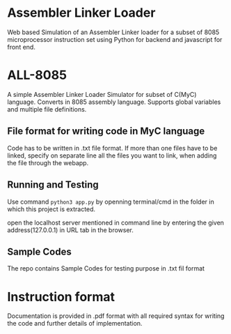 # Assembler Linker Loader
Web based Simulation of an Assembler Linker loader for a subset of 8085 microprocessor instruction set using Python for backend and javascript for front end.

# ALL-8085

A simple Assembler Linker Loader Simulator for subset of C(MyC) language.
Converts in 8085 assembly language. Supports global variables and multiple file
definitions.

## File format for writing code in MyC language

Code has to be written in .txt file format. If more than one files have to be linked, specify on separate line all the files you want to link, when adding the file through the webapp.

## Running and Testing

Use command `python3 app.py` by openning terminal/cmd in the folder in which this project is extracted.

open the localhost server mentioned in command line by entering the given address(127.0.0.1) in URL tab in the browser.

## Sample Codes

The repo contains Sample Codes for testing purpose in .txt fil format

# Instruction format

Documentation is provided in .pdf format with all required syntax for writing the code and further details of implementation.